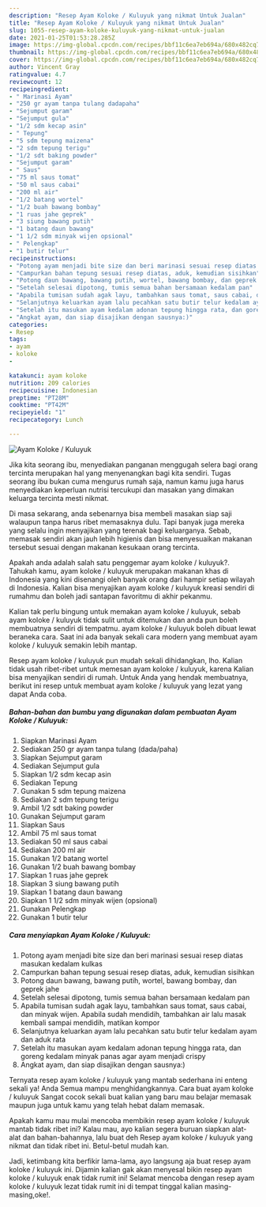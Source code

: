 ```yaml
---
description: "Resep Ayam Koloke / Kuluyuk yang nikmat Untuk Jualan"
title: "Resep Ayam Koloke / Kuluyuk yang nikmat Untuk Jualan"
slug: 1055-resep-ayam-koloke-kuluyuk-yang-nikmat-untuk-jualan
date: 2021-01-25T01:53:28.285Z
image: https://img-global.cpcdn.com/recipes/bbf11c6ea7eb694a/680x482cq70/ayam-koloke-kuluyuk-foto-resep-utama.jpg
thumbnail: https://img-global.cpcdn.com/recipes/bbf11c6ea7eb694a/680x482cq70/ayam-koloke-kuluyuk-foto-resep-utama.jpg
cover: https://img-global.cpcdn.com/recipes/bbf11c6ea7eb694a/680x482cq70/ayam-koloke-kuluyuk-foto-resep-utama.jpg
author: Vincent Gray
ratingvalue: 4.7
reviewcount: 12
recipeingredient:
- " Marinasi Ayam"
- "250 gr ayam tanpa tulang dadapaha"
- "Sejumput garam"
- "Sejumput gula"
- "1/2 sdm kecap asin"
- " Tepung"
- "5 sdm tepung maizena"
- "2 sdm tepung terigu"
- "1/2 sdt baking powder"
- "Sejumput garam"
- " Saus"
- "75 ml saus tomat"
- "50 ml saus cabai"
- "200 ml air"
- "1/2 batang wortel"
- "1/2 buah bawang bombay"
- "1 ruas jahe geprek"
- "3 siung bawang putih"
- "1 batang daun bawang"
- "1 1/2 sdm minyak wijen opsional"
- " Pelengkap"
- "1 butir telur"
recipeinstructions:
- "Potong ayam menjadi bite size dan beri marinasi sesuai resep diatas masukan kedalam kulkas"
- "Campurkan bahan tepung sesuai resep diatas, aduk, kemudian sisihkan"
- "Potong daun bawang, bawang putih, wortel, bawang bombay, dan geprek jahe"
- "Setelah selesai dipotong, tumis semua bahan bersamaan kedalam pan"
- "Apabila tumisan sudah agak layu, tambahkan saus tomat, saus cabai, dan minyak wijen. Apabila sudah mendidih, tambahkan air lalu masak kembali sampai mendidih, matikan kompor"
- "Selanjutnya keluarkan ayam lalu pecahkan satu butir telur kedalam ayam dan aduk rata"
- "Setelah itu masukan ayam kedalam adonan tepung hingga rata, dan goreng kedalam minyak panas agar ayam menjadi crispy"
- "Angkat ayam, dan siap disajikan dengan sausnya:)"
categories:
- Resep
tags:
- ayam
- koloke
- 

katakunci: ayam koloke  
nutrition: 209 calories
recipecuisine: Indonesian
preptime: "PT28M"
cooktime: "PT42M"
recipeyield: "1"
recipecategory: Lunch

---
```



![Ayam Koloke / Kuluyuk](https://img-global.cpcdn.com/recipes/bbf11c6ea7eb694a/680x482cq70/ayam-koloke-kuluyuk-foto-resep-utama.jpg)

Jika kita seorang ibu, menyediakan panganan menggugah selera bagi orang tercinta merupakan hal yang menyenangkan bagi kita sendiri. Tugas seorang ibu bukan cuma mengurus rumah saja, namun kamu juga harus menyediakan keperluan nutrisi tercukupi dan masakan yang dimakan keluarga tercinta mesti nikmat.

Di masa  sekarang, anda sebenarnya bisa membeli masakan siap saji walaupun tanpa harus ribet memasaknya dulu. Tapi banyak juga mereka yang selalu ingin menyajikan yang terenak bagi keluarganya. Sebab, memasak sendiri akan jauh lebih higienis dan bisa menyesuaikan makanan tersebut sesuai dengan makanan kesukaan orang tercinta. 



Apakah anda adalah salah satu penggemar ayam koloke / kuluyuk?. Tahukah kamu, ayam koloke / kuluyuk merupakan makanan khas di Indonesia yang kini disenangi oleh banyak orang dari hampir setiap wilayah di Indonesia. Kalian bisa menyajikan ayam koloke / kuluyuk kreasi sendiri di rumahmu dan boleh jadi santapan favoritmu di akhir pekanmu.

Kalian tak perlu bingung untuk memakan ayam koloke / kuluyuk, sebab ayam koloke / kuluyuk tidak sulit untuk ditemukan dan anda pun boleh membuatnya sendiri di tempatmu. ayam koloke / kuluyuk boleh dibuat lewat beraneka cara. Saat ini ada banyak sekali cara modern yang membuat ayam koloke / kuluyuk semakin lebih mantap.

Resep ayam koloke / kuluyuk pun mudah sekali dihidangkan, lho. Kalian tidak usah ribet-ribet untuk memesan ayam koloke / kuluyuk, karena Kalian bisa menyajikan sendiri di rumah. Untuk Anda yang hendak membuatnya, berikut ini resep untuk membuat ayam koloke / kuluyuk yang lezat yang dapat Anda coba.

<!--inarticleads1-->

##### Bahan-bahan dan bumbu yang digunakan dalam pembuatan Ayam Koloke / Kuluyuk:

1. Siapkan  Marinasi Ayam
1. Sediakan 250 gr ayam tanpa tulang (dada/paha)
1. Siapkan Sejumput garam
1. Sediakan Sejumput gula
1. Siapkan 1/2 sdm kecap asin
1. Sediakan  Tepung
1. Gunakan 5 sdm tepung maizena
1. Sediakan 2 sdm tepung terigu
1. Ambil 1/2 sdt baking powder
1. Gunakan Sejumput garam
1. Siapkan  Saus
1. Ambil 75 ml saus tomat
1. Sediakan 50 ml saus cabai
1. Sediakan 200 ml air
1. Gunakan 1/2 batang wortel
1. Gunakan 1/2 buah bawang bombay
1. Siapkan 1 ruas jahe geprek
1. Siapkan 3 siung bawang putih
1. Siapkan 1 batang daun bawang
1. Siapkan 1 1/2 sdm minyak wijen (opsional)
1. Gunakan  Pelengkap
1. Gunakan 1 butir telur




<!--inarticleads2-->

##### Cara menyiapkan Ayam Koloke / Kuluyuk:

1. Potong ayam menjadi bite size dan beri marinasi sesuai resep diatas masukan kedalam kulkas
1. Campurkan bahan tepung sesuai resep diatas, aduk, kemudian sisihkan
1. Potong daun bawang, bawang putih, wortel, bawang bombay, dan geprek jahe
1. Setelah selesai dipotong, tumis semua bahan bersamaan kedalam pan
1. Apabila tumisan sudah agak layu, tambahkan saus tomat, saus cabai, dan minyak wijen. Apabila sudah mendidih, tambahkan air lalu masak kembali sampai mendidih, matikan kompor
1. Selanjutnya keluarkan ayam lalu pecahkan satu butir telur kedalam ayam dan aduk rata
1. Setelah itu masukan ayam kedalam adonan tepung hingga rata, dan goreng kedalam minyak panas agar ayam menjadi crispy
1. Angkat ayam, dan siap disajikan dengan sausnya:)




Ternyata resep ayam koloke / kuluyuk yang mantab sederhana ini enteng sekali ya! Anda Semua mampu menghidangkannya. Cara buat ayam koloke / kuluyuk Sangat cocok sekali buat kalian yang baru mau belajar memasak maupun juga untuk kamu yang telah hebat dalam memasak.

Apakah kamu mau mulai mencoba membikin resep ayam koloke / kuluyuk mantab tidak ribet ini? Kalau mau, ayo kalian segera buruan siapkan alat-alat dan bahan-bahannya, lalu buat deh Resep ayam koloke / kuluyuk yang nikmat dan tidak ribet ini. Betul-betul mudah kan. 

Jadi, ketimbang kita berfikir lama-lama, ayo langsung aja buat resep ayam koloke / kuluyuk ini. Dijamin kalian gak akan menyesal bikin resep ayam koloke / kuluyuk enak tidak rumit ini! Selamat mencoba dengan resep ayam koloke / kuluyuk lezat tidak rumit ini di tempat tinggal kalian masing-masing,oke!.

